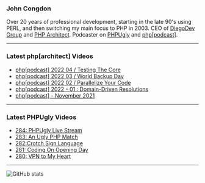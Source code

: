 ### John Congdon

Over 20 years of professional development, starting in the late 90's using PERL, and then switching my main focus to PHP in 2003.
CEO of [DiegoDev Group][ws_diegodev] and [PHP Architect][ws_phparch].
Podcaster on [PHPUgly][ws_phpugly] and [php[podcast]][ws_phparch].

---

### Latest php[architect] Videos
<!-- PHPARCHITECT:START -->
- [php[podcast] 2022 04 / Testing The Core](https://www.youtube.com/watch?v=rFXjrQiIZvw)
- [php[podcast] 2022 03 / World Backup Day](https://www.youtube.com/watch?v=70vZmGQj_3M)
- [php[podcast] 2022 02 / Parallelize Your Code](https://www.youtube.com/watch?v=6-mnbrx43tY)
- [php[podcast]  2022 - 01 : Domain-Driven Resolutions](https://www.youtube.com/watch?v=cExlqL8dpXc)
- [php[podcast] - November 2021](https://www.youtube.com/watch?v=m6CL3nKHtOk)
<!-- PHPARCHITECT:END -->

---

### Latest PHPUgly Videos
<!-- PHPUGLY:START -->
- [284: PHPUgly Live Stream](https://www.youtube.com/watch?v=uz2G_HnBO0I)
- [283: An Ugly PHP Match](https://www.youtube.com/watch?v=heDnsuYpWK4)
- [282:Crotch Sign Language](https://www.youtube.com/watch?v=LbhFimH-mi0)
- [281: Coding On Opening Day](https://www.youtube.com/watch?v=oHtXKUG07PI)
- [280: VPN to My Heart](https://www.youtube.com/watch?v=dDGQMGZAF0E)
<!-- PHPUGLY:END -->

---

![GitHub stats](https://github-readme-stats.vercel.app/api?username=johncongdon&show_icons=true&hide_border=true&hide=stars&count_private=true)  


[ws_diegodev]: https://www.diegodev.com
[ws_phparch]: https://www.phparch.com
[ws_phpugly]: https://www.phpugly.com
